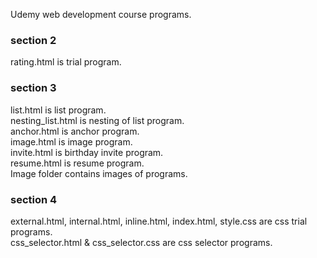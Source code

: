 Udemy web development course programs.<br>
<b> <h3>section 2 </h3></b>
rating.html is trial program.<br>
<b> <h3>section 3 </h3></b>
list.html is list program.<br>
nesting_list.html is nesting of list program.<br>
anchor.html is anchor program.<br>
image.html is image program.<br>
invite.html is birthday invite program.<br>
resume.html is resume program.<br>
Image folder contains images of programs.<br>
<b> <h3>section 4 </h3></b>
external.html, internal.html, inline.html, index.html, style.css are css trial programs.<br>
css_selector.html & css_selector.css are css selector programs.
